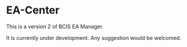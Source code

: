 # EA-Center
This is a version 2 of BCIS EA Manager.

It is currently under development. Any suggestion would be welcomed.
